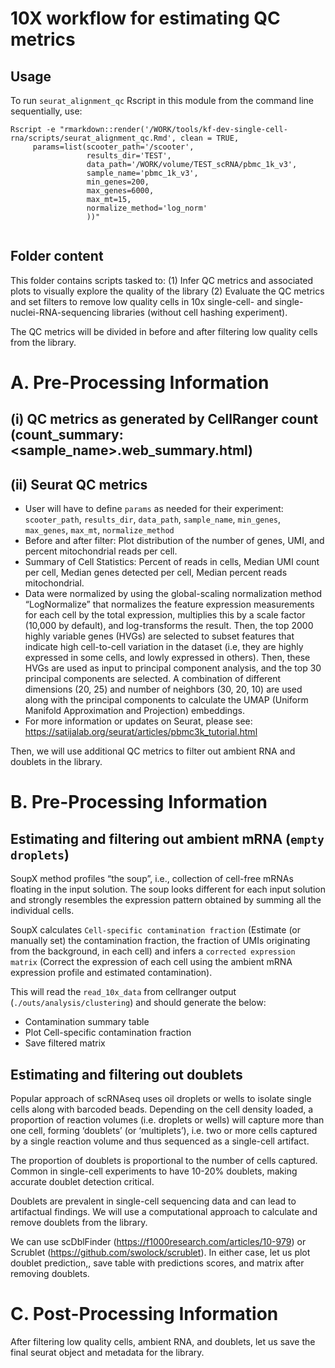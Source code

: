 # 10X workflow for estimating QC metrics

## Usage

To run `seurat_alignment_qc` Rscript in this module from the command line sequentially, use:

```
Rscript -e "rmarkdown::render('/WORK/tools/kf-dev-single-cell-rna/scripts/seurat_alignment_qc.Rmd', clean = TRUE,
     params=list(scooter_path='/scooter',
                 results_dir='TEST',
                 data_path='/WORK/volume/TEST_scRNA/pbmc_1k_v3',
                 sample_name='pbmc_1k_v3',
                 min_genes=200,
                 max_genes=6000,
                 max_mt=15,
                 normalize_method='log_norm'
                 ))"
                 
```

## Folder content

This folder contains scripts tasked to:
(1) Infer QC metrics and associated plots to visually explore the quality of the library
(2) Evaluate the QC metrics and set filters to remove low quality cells
in 10x single-cell- and single-nuclei-RNA-sequencing libraries (without cell hashing experiment).

The QC metrics will be divided in before and after filtering low quality cells from the library.


# A. Pre-Processing Information

## (i) QC metrics as generated by CellRanger count (count_summary: <sample_name>.web_summary.html)
## (ii) Seurat QC metrics
  - User will have to define `params` as needed for their experiment: `scooter_path`, `results_dir`, `data_path`, `sample_name`, `min_genes`, `max_genes`, `max_mt`,      `normalize_method`
  - Before and after filter: Plot distribution of the number of genes, UMI, and percent mitochondrial reads per cell.
  - Summary of Cell Statistics: Percent of reads in cells, Median UMI count per cell, Median genes detected per cell, Median percent reads mitochondrial.
  - Data were normalized by using the global-scaling normalization method “LogNormalize” that normalizes the feature expression measurements for each cell by the total expression, multiplies this by a scale factor (10,000 by default), and log-transforms the result. Then, the top 2000 highly variable genes (HVGs) are selected to subset features that indicate high cell-to-cell variation in the dataset (i.e, they are highly expressed in some cells, and lowly expressed in others). Then, these HVGs are used as input to principal component analysis, and the top 30 principal components are selected. A combination of different dimensions (20, 25) and number of neighbors (30, 20, 10) are used along with the principal components to calculate the UMAP (Uniform Manifold Approximation and Projection) embeddings.
  - For more information or updates on Seurat, please see: https://satijalab.org/seurat/articles/pbmc3k_tutorial.html


     


Then, we will use additional QC metrics to filter out ambient RNA and doublets in the library.

# B. Pre-Processing Information

## Estimating and filtering out ambient mRNA (`empty droplets`)

SoupX method profiles “the soup”, i.e., collection of cell-free mRNAs floating in the input solution. The soup looks different for each input solution and strongly resembles the expression pattern obtained by summing all the individual cells.

SoupX calculates `Cell-specific contamination fraction` (Estimate (or manually set) the contamination fraction, the fraction of UMIs originating from the background, in each cell) and infers a `corrected expression matrix` (Correct the expression of each cell using the ambient mRNA expression profile and estimated contamination).

This will read the `read_10x_data` from cellranger output (`./outs/analysis/clustering`) and should generate the below:

  - Contamination summary table
  - Plot Cell-specific contamination fraction 
  - Save filtered matrix


## Estimating and filtering out doublets

Popular approach of scRNAseq uses oil droplets or wells to isolate single cells along with barcoded beads. Depending on the cell density loaded, a proportion of reaction volumes (i.e. droplets or wells) will capture more than one cell, forming ‘doublets’ (or ‘multiplets’), i.e. two or more cells captured by a single reaction volume and thus sequenced as a single-cell artifact. 

The proportion of doublets is proportional to the number of cells captured. Common in single-cell experiments to have 10-20% doublets, making accurate doublet detection critical.

Doublets are prevalent in single-cell sequencing data and can lead to artifactual findings. We will use a computational approach to calculate and remove doublets from the library.

We can use scDblFinder (https://f1000research.com/articles/10-979) or Scrublet (https://github.com/swolock/scrublet).
In either case, let us plot doublet prediction,, save table with predictions scores, and matrix after removing doublets.



# C. Post-Processing Information
After filtering low quality cells, ambient RNA, and doublets, let us save the final seurat object and metadata for the library.
